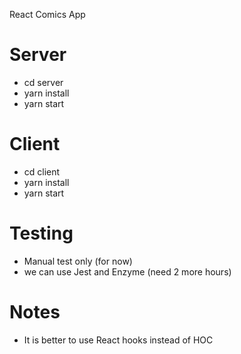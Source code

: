 React Comics App

# Server

- cd server
- yarn install
- yarn start

# Client

- cd client
- yarn install
- yarn start

# Testing

- Manual test only (for now)
- we can use Jest and Enzyme (need 2 more hours)

# Notes

- It is better to use React hooks instead of HOC
